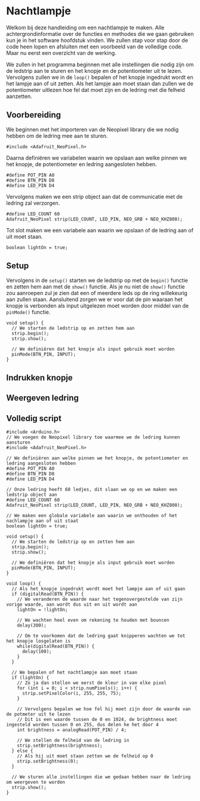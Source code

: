 # Nachtlampje
Welkom bij deze handleiding om een nachtlampje te maken. Alle achtergrondinformatie over de functies en methodes die we gaan gebruiken kun je in het software hoofdstuk vinden. We zullen stap voor stap door de code heen lopen en afsluiten met een voorbeeld van de volledige code. Maar nu eerst een overzicht van de werking.

We zullen in het programma beginnen met alle instellingen die nodig zijn om de ledstrip aan te sturen en het knopje en de potentiometer uit te lezen. Vervolgens zullen we in de `loop()` bepalen of het knopje ingedrukt wordt en het lampje aan of uit zetten. Als het lampje aan moet staan dan zullen we de potentiometer uitlezen hoe fel dat moet zijn en de ledring met die felheid aanzetten.

## Voorbereiding
We beginnen met het importeren van de Neopixel library die we nodig hebben om de ledring mee aan te sturen.
```arduino
#include <Adafruit_NeoPixel.h>
```

Daarna definiëren we variabelen waarin we opslaan aan welke pinnen we het knopje, de potentiometer en ledring aangesloten hebben.
```arduino
#define POT_PIN A0
#define BTN_PIN D8
#define LED_PIN D4
```

Vervolgens maken we een strip object aan dat de communicatie met de ledring zal verzorgen.
```arduino
#define LED_COUNT 60
Adafruit_NeoPixel strip(LED_COUNT, LED_PIN, NEO_GRB + NEO_KHZ800);
```

Tot slot maken we een variabele aan waarin we opslaan of de ledring aan of uit moet staan.
```arduino
boolean lightOn = true;
```

## Setup
Vervolgens in de `setup()` starten we de ledstrip op met de `begin()` functie en zetten hem aan met de `show()` functie. Als je nu niet de `show()` functie zou aanroepen zul je zien dat een of meerdere leds op de ring willekeurig aan zullen staan. Aansluitend zorgen we er voor dat de pin waaraan het knopje is verbonden als input uitgelezen moet worden door middel van de `pinMode()` functie.

```arduino
void setup() {
  // We starten de ledstrip op en zetten hem aan
  strip.begin();
  strip.show();

  // We definiëren dat het knopje als input gebruik moet worden
  pinMode(BTN_PIN, INPUT);
}
```

## Indrukken knopje

## Weergeven ledring

## Volledig script
```arduino
#include <Arduino.h>
// We voegen de Neopixel library toe waarmee we de ledring kunnen aansturen
#include <Adafruit_NeoPixel.h>

// We definiëren aan welke pinnen we het knopje, de potentiometer en ledring aangesloten hebben
#define POT_PIN A0
#define BTN_PIN D8
#define LED_PIN D4

// Onze ledring heeft 60 ledjes, dit slaan we op en we maken een ledstrip object aan
#define LED_COUNT 60
Adafruit_NeoPixel strip(LED_COUNT, LED_PIN, NEO_GRB + NEO_KHZ800);

// We maken een globale variabele aan waarin we onthouden of het nachlampje aan of uit staat
boolean lightOn = true;

void setup() {
  // We starten de ledstrip op en zetten hem aan
  strip.begin();
  strip.show();

  // We definiëren dat het knopje als input gebruik moet worden
  pinMode(BTN_PIN, INPUT);
}

void loop() {
  // Als het knopje ingedrukt wordt moet het lampje aan of uit gaan
  if (digitalRead(BTN_PIN)) {
    // We veranderen de waarde naar het tegenovergestelde van zijn vorige waarde, aan wordt dus uit en uit wordt aan
    lightOn = !lightOn;

    // We wachten heel even om rekening te houden met bouncen
    delay(300);

    // Om te voorkomen dat de ledring gaat knipperen wachten we tot het knopje losgelaten is
    while(digitalRead(BTN_PIN)) {
      delay(100);
    }
  }

  // We bepalen of het nachtlampje aan moet staan
  if (lightOn) {  
    // Zo ja dan stellen we eerst de kleur in van elke pixel
    for (int i = 0; i < strip.numPixels(); i++) {
      strip.setPixelColor(i, 255, 255, 75);
    }

    // Vervolgens bepalen we hoe fel hij moet zijn door de waarde van de potmeter uit te lezen
    // Dit is een waarde tussen de 0 en 1024, de brightness moet ingesteld worden tussen 0 en 255, dus delen he het door 4
    int brightness = analogRead(POT_PIN) / 4;

    // We stellen de felheid van de ledring in
    strip.setBrightness(brightness);
  } else {
    // Als hij uit moet staan zetten we de felheid op 0
    strip.setBrightness(0);
  }

  // We sturen alle instellingen die we gedaan hebben naar de ledring om weergeven te worden
  strip.show();
}
```
